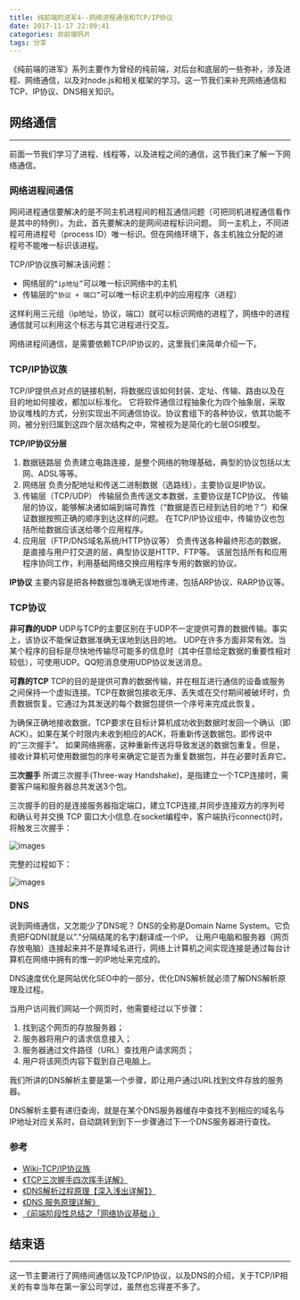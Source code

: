 ```yaml
---
title: 纯前端的进军4--网络进程通信和TCP/IP协议
date: 2017-11-17 22:09:41
categories: 非前端钙片
tags: 分享
---
```

《纯前端的进军》系列主要作为曾经的纯前端，对后台和底层的一些弥补，涉及进程、网络通信，以及对node.js和相关框架的学习。这一节我们来补充网络通信和TCP、IP协议、DNS相关知识。
<!--more-->

## 网络通信
---
前面一节我们学习了进程、线程等，以及进程之间的通信，这节我们来了解一下网络通信。

### 网络进程间通信
网间进程通信要解决的是不同主机进程间的相互通信问题（可把同机进程通信看作是其中的特例）。为此，首先要解决的是网间进程标识问题。
同一主机上，不同进程可用进程号（process ID）唯一标识。但在网络环境下，各主机独立分配的进程号不能唯一标识该进程。

TCP/IP协议族可解决该问题：
- 网络层的`“ip地址”`可以唯一标识网络中的主机
- 传输层的`“协议 + 端口”`可以唯一标识主机中的应用程序（进程）

这样利用三元组（ip地址，协议，端口）就可以标识网络的进程了，网络中的进程通信就可以利用这个标志与其它进程进行交互。

网络进程间通信，是需要依赖TCP/IP协议的，这里我们来简单介绍一下。

### TCP/IP协议族
TCP/IP提供点对点的链接机制，将数据应该如何封装、定址、传输、路由以及在目的地如何接收，都加以标准化。
它将软件通信过程抽象化为四个抽象层，采取协议堆栈的方式，分别实现出不同通信协议。协议套组下的各种协议，依其功能不同，被分别归属到这四个层次结构之中，常被视为是简化的七层OSI模型。

**TCP/IP协议分层**
1. 数据链路层
负责建立电路连接，是整个网络的物理基础，典型的协议包括以太网、ADSL等等。
2. 网络层
负责分配地址和传送二进制数据（选路线），主要协议是IP协议。
3. 传输层（TCP/UDP）
传输层负责传送文本数据，主要协议是TCP协议。
传输层的协议，能够解决诸如端到端可靠性（“数据是否已经到达目的地？”）和保证数据按照正确的顺序到达这样的问题。
在TCP/IP协议组中，传输协议也包括所给数据应该送给哪个应用程序。
4. 应用层（FTP/DNS域名系统/HTTP协议等）
负责传送各种最终形态的数据，是直接与用户打交道的层，典型协议是HTTP、FTP等。
该层包括所有和应用程序协同工作，利用基础网络交换应用程序专用的数据的协议。

**IP协议**
主要内容是把各种数据包准确无误地传递，包括ARP协议、RARP协议等。

### TCP协议
**非可靠的UDP**
UDP与TCP的主要区别在于UDP不一定提供可靠的数据传输。事实上，该协议不能保证数据准确无误地到达目的地。
UDP在许多方面非常有效。当某个程序的目标是尽快地传输尽可能多的信息时（其中任意给定数据的重要性相对较低），可使用UDP。QQ短消息使用UDP协议发送消息。 

**可靠的TCP**
TCP的目的是提供可靠的数据传输，并在相互进行通信的设备或服务之间保持一个虚拟连接。TCP在数据包接收无序、丢失或在交付期间被破坏时，负责数据恢复。它通过为其发送的每个数据包提供一个序号来完成此恢复。

为确保正确地接收数据，TCP要求在目标计算机成功收到数据时发回一个确认（即ACK）。如果在某个时限内未收到相应的ACK，将重新传送数据包。即传说中的“三次握手”。
如果网络拥塞，这种重新传送将导致发送的数据包重复。但是，接收计算机可使用数据包的序号来确定它是否为重复数据包，并在必要时丢弃它。

**三次握手**
所谓三次握手(Three-way Handshake)，是指建立一个TCP连接时，需要客户端和服务器总共发送3个包。

三次握手的目的是连接服务器指定端口，建立TCP连接,并同步连接双方的序列号和确认号并交换 TCP 窗口大小信息.在socket编程中，客户端执行connect()时，将触发三次握手：

![images](https://github-imglib-1255459943.cos.ap-chengdu.myqcloud.com/100327002629.png)

完整的过程如下：

![images](https://github-imglib-1255459943.cos.ap-chengdu.myqcloud.com/0_131271823564Rx.gif)

### DNS
说到网络通信，又怎能少了DNS呢？
DNS的全称是Domain Name System。它负责把FQDN(就是以"."分隔结尾的名字)翻译成一个IP。
让用户电脑和服务器（网页存放电脑）连接起来并不是靠域名进行，网络上计算机之间实现连接是通过每台计算机在网络中拥有的惟一的IP地址来完成的。

DNS速度优化是网站优化SEO中的一部分，优化DNS解析就必须了解DNS解析原理及过程。

当用户访问我们网站一个网页时，他需要经过以下步骤：
1. 找到这个网页的存放服务器；
2. 服务器将用户的请求信息接入；
3. 服务器通过文件路径（URL）查找用户请求网页；
4. 用户将该网页内容下载到自己电脑上。

我们所讲的DNS解析主要是第一个步骤，即让用户通过URL找到文件存放的服务器。

DNS解析主要有递归查询，就是在某个DNS服务器缓存中查找不到相应的域名与IP地址对应关系时，自动跳转到到下一步骤通过下一个DNS服务器进行查找。

### 参考
- [Wiki-TCP/IP协议族](https://zh.wikipedia.org/zh-hans/TCP/IP%E5%8D%8F%E8%AE%AE%E6%97%8F)
- [《TCP三次握手四次挥手详解》](http://www.cnblogs.com/zmlctt/p/3690998.html)
- [《DNS解析过程原理【深入浅出详解】》](http://www.ecdoer.com/post/dns.html)
- [《DNS 服务原理详解》](http://www.jianshu.com/p/4394aaf97492)
- [《前端阶段性总结之「网络协议基础」》](https://godbasin.github.io/2017/05/19/front-end-notes-6-network-protocol/)

## 结束语
-----
这一节主要进行了网络间通信以及TCP/IP协议，以及DNS的介绍，关于TCP/IP相关的有幸当年在第一家公司学过，虽然也忘得差不多了。

